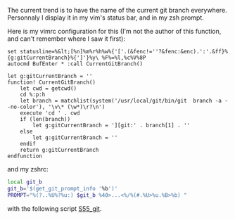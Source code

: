 The current trend is to have the name of the current git branch everywhere. Personnaly I display it in my vim's status bar, and in my zsh prompt.

Here is my vimrc configuration for this (I'm not the author of this function, and can't remember where I saw it first):

``` viml
set statusline=%&lt;[%n]%m%r%h%w%{'['.(&fenc!=''?&fenc:&enc).':'.&ff}%{g:gitCurrentBranch}%{']'}%y\ %F%=%l,%c%V%8P
autocmd BufEnter * :call CurrentGitBranch()

let g:gitCurrentBranch = ''
function! CurrentGitBranch()
    let cwd = getcwd()
    cd %:p:h
    let branch = matchlist(system('/usr/local/git/bin/git  branch -a --no-color'), '\v\* (\w*)\r?\n')
    execute 'cd ' . cwd
    if (len(branch))
        let g:gitCurrentBranch = '][git:' . branch[1] . ''
    else
        let g:gitCurrentBranch = ''
    endif
    return g:gitCurrentBranch
endfunction
```

and my zshrc:

``` sh
local git_b
git_b='$(get_git_prompt_info '%b')'
PROMPT="%(?..%U%?%u:) $git_b %40>...<%/%(#.%U>%u.%B>%b) "
```

with the following script [S55\_git](http://www.jukie.net/~bart/conf/zsh.d/S55_git).
